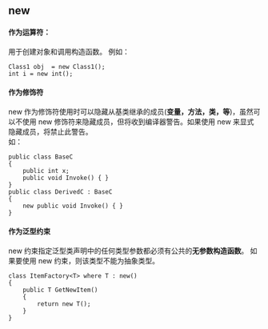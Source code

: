 ## new  
#### 作为运算符：  

用于创建对象和调用构造函数。 例如：  

	Class1 obj  = new Class1();  
	int i = new int(); 
#### 作为修饰符  
new 作为修饰符使用时可以隐藏从基类继承的成员(**变量，方法，类，等**)，虽然可以不使用 new 修饰符来隐藏成员，但将收到编译器警告。如果使用 new 来显式隐藏成员，将禁止此警告。  
如：  

    public class BaseC
    {
        public int x;
        public void Invoke() { }
    }
    public class DerivedC : BaseC
    {
        new public void Invoke() { }
    }  
#### 作为泛型约束 ####  
new 约束指定泛型类声明中的任何类型参数都必须有公共的**无参数构造函数**。 如果要使用 new 约束，则该类型不能为抽象类型。  

    class ItemFactory<T> where T : new()
    {
        public T GetNewItem()
        {
            return new T();
        }
    }
